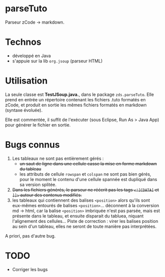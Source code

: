 parseTuto
=========

Parseur zCode -> markdown.


# Technos

- développé en Java
- s'appuie sur la lib `org.jsoup` (parseur HTML)


# Utilisation

La seule classe est **TestJSoup.java.**, dans le package `zds.parseTuto`.
Elle prend en entrée un répertoire contenant les fichiers .tuto formatés en zCode, et produit en sortie les mêmes fichiers formatés en markdown (syntaxe évoluée).

Elle est commentée, il suffit de l'exécuter (sous Eclipse, Run As > Java App) pour générer le fichier en sortie.


# Bugs connus

1. Les tableaux ne sont pas entièrement gérés :
    - <del>un saut de ligne dans une cellule casse la mise en forme markdown du tableau</del>
    - les attributs de cellule `rowspan` et `colspan` ne sont pas bien gérés, pour le moment le contenu d'une cellule spannée est dupliqué dans sa version splitée.
1. <del>Dans les fichiers générés, le parseur ne réécrit pas les tags `<![CDATA[` et `]]>` autour des contenus modifiés.</del>
1. les tableaux qui contiennent des balises `<position>` alors qu'ils sont eux-mêmes entourés de balises `<position>`... déconnent à la conversion md -> html, car la balise `<position>` imbriquée n'est pas parsée, mais est présente dans le tableau, et ensuite disparait du tabluea, niquant l'alignement des cellules... Piste de correction : virer les balises position au sein d'un tableau, elles ne seront de toute manière pas interprétées.

A priori, pas d'autre bug.


# TODO

- Corriger les bugs
